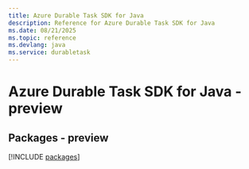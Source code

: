 ```yaml
---
title: Azure Durable Task SDK for Java
description: Reference for Azure Durable Task SDK for Java
ms.date: 08/21/2025
ms.topic: reference
ms.devlang: java
ms.service: durabletask
---
```

# Azure Durable Task SDK for Java - preview
## Packages - preview
[!INCLUDE [packages](durable-task-index.md)]